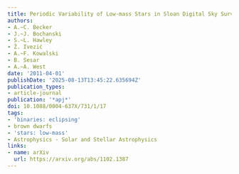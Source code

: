 ```yaml
---
title: Periodic Variability of Low-mass Stars in Sloan Digital Sky Survey Stripe 82
authors:
- A.~C. Becker
- J.~J. Bochanski
- S.~L. Hawley
- Ž. Ivezić
- A.~F. Kowalski
- B. Sesar
- A.~A. West
date: '2011-04-01'
publishDate: '2025-08-13T13:45:22.635694Z'
publication_types:
- article-journal
publication: '*apj*'
doi: 10.1088/0004-637X/731/1/17
tags:
- 'binaries: eclipsing'
- brown dwarfs
- 'stars: low-mass'
- Astrophysics - Solar and Stellar Astrophysics
links:
- name: arXiv
  url: https://arxiv.org/abs/1102.1387
---
```

